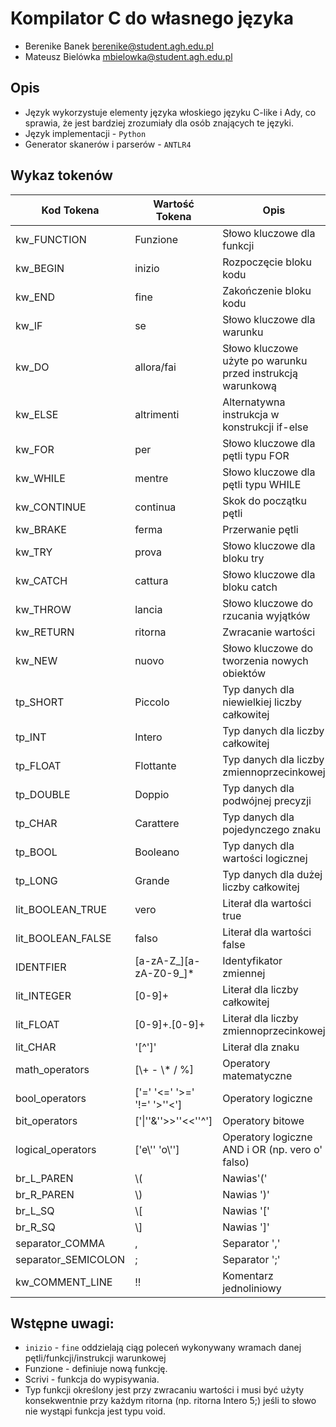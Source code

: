 # Kompilator C do własnego języka
- Berenike Banek berenike@student.agh.edu.pl
- Mateusz Bielówka mbielowka@student.agh.edu.pl

## Opis
- Język wykorzystuje elementy języka włoskiego języku C-like i Ady, co sprawia, że jest bardziej zrozumiały dla osób znających te języki.
- Język implementacji - `Python`
- Generator skanerów i parserów - `ANTLR4`

## Wykaz tokenów

| Kod Tokena | Wartość Tokena | Opis |
|---|---|---|
| kw_FUNCTION | Funzione | Słowo kluczowe dla funkcji |
| kw_BEGIN | inizio | Rozpoczęcie bloku kodu |
| kw_END | fine | Zakończenie bloku kodu |
| kw_IF | se | Słowo kluczowe dla warunku |
| kw_DO | allora/fai | Słowo kluczowe użyte po warunku przed instrukcją warunkową |
| kw_ELSE | altrimenti | Alternatywna instrukcja w konstrukcji if-else |
| kw_FOR | per | Słowo kluczowe dla pętli typu FOR |
| kw_WHILE | mentre | Słowo kluczowe dla pętli typu WHILE |
| kw_CONTINUE | continua | Skok do początku pętli |
| kw_BRAKE | ferma | Przerwanie pętli |
| kw_TRY | prova | Słowo kluczowe dla bloku try |
| kw_CATCH | cattura | Słowo kluczowe dla bloku catch |
| kw_THROW | lancia | Słowo kluczowe do rzucania wyjątków |
| kw_RETURN | ritorna | Zwracanie wartości |
| kw_NEW | nuovo | Słowo kluczowe do tworzenia nowych obiektów |
| tp_SHORT | Piccolo | Typ danych dla niewielkiej liczby całkowitej |
| tp_INT | Intero | Typ danych dla liczby całkowitej |
| tp_FLOAT | Flottante | Typ danych dla liczby zmiennoprzecinkowej |
| tp_DOUBLE | Doppio | Typ danych dla podwójnej precyzji |
| tp_CHAR | Carattere | Typ danych dla pojedynczego znaku |
| tp_BOOL | Booleano | Typ danych dla wartości logicznej |
| tp_LONG | Grande | Typ danych dla dużej liczby całkowitej |
| lit_BOOLEAN_TRUE | vero | Literał dla wartości true |
| lit_BOOLEAN_FALSE | falso | Literał dla wartości false |
| IDENTFIER | [a-zA-Z_][a-zA-Z0-9_]* | Identyfikator zmiennej |
| lit_INTEGER | [0-9]+ | Literał dla liczby całkowitej |
| lit_FLOAT | [0-9]+.[0-9]+ | Literał dla liczby zmiennoprzecinkowej |
| lit_CHAR | '[^']' | Literał dla znaku |
| math_operators | [\\+ - \\* / %] | Operatory matematyczne |
| bool_operators | ['=' '<=' '>=' '!=' '>''<'] | Operatory logiczne |
| bit_operators | ['\|''&''>>''<<''^'] | Operatory bitowe |
| logical_operators | ['e\\'' 'o\\''] | Operatory logiczne AND i OR (np. vero o' falso) |
| br_L_PAREN | \\( | Nawias'(' |
| br_R_PAREN | \\) | Nawias ')' |
| br_L_SQ | \\[ | Nawias '[' |
| br_R_SQ | \\] | Nawias ']' |
| separator_COMMA | , | Separator ',' |
| separator_SEMICOLON | ; | Separator ';' |
| kw_COMMENT_LINE | !! | Komentarz jednoliniowy |

## Wstępne uwagi:
- `inizio` - `fine` oddzielają ciąg poleceń wykonywany wramach danej pętli/funkcji/instrukcji warunkowej
- Funzione - definiuje nową funkcję.
- Scrivi - funkcja do wypisywania.
- Typ funkcji określony jest przy zwracaniu wartości i musi być użyty konsekwentnie przy każdym ritorna (np. ritorna Intero 5;) jeśli to słowo nie wystąpi funkcja jest typu void.

